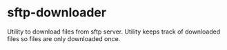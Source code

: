 # sftp-downloader
Utility to download files from sftp server. Utility keeps track of downloaded files so files are only downloaded once. 
